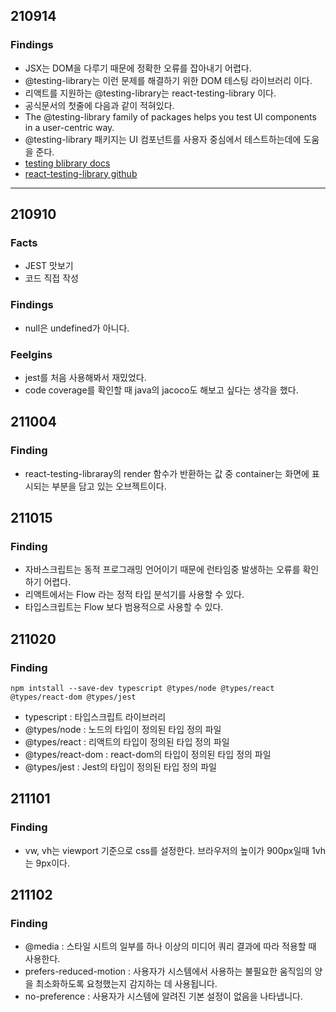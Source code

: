 ## 210914
### Findings
- JSX는 DOM을 다루기 때문에 정확한 오류를 잡아내기 어렵다.
- @testing-library는 이런 문제를 해결하기 위한 DOM 테스팅 라이브러리 이다.
- 리액트를 지원하는 @testing-library는 react-testing-library 이다.
- 공식문서의 첫줄에 다음과 같이 적혀있다.
- The @testing-library family of packages helps you test UI components in a user-centric way.
- @testing-library 패키지는 UI 컴포넌트를 사용자 중심에서 테스트하는데에 도움을 준다. 
- [testing blibrary docs](https://testing-library.com/docs/)
- [react-testing-library github](https://github.com/testing-library/react-testing-library)

---

## 210910
### Facts
- JEST 맛보기
- 코드 직접 작성
### Findings
- null은 undefined가 아니다.
### Feelgins
- jest를 처음 사용해봐서 재밌었다.
- code coverage를 확인할 때 java의 jacoco도 해보고 싶다는 생각을 했다.

## 211004
### Finding
- react-testing-libraray의 render 함수가 반환하는 값 중 container는 화면에 표시되는 부분을 담고 있는 오브젝트이다.

## 211015
### Finding
- 자바스크립트는 동적 프로그래밍 언어이기 때문에 런타임중 발생하는 오류를 확인하기 어렵다.
- 리액트에서는 Flow 라는 정적 타입 분석기를 사용할 수 있다.
- 타입스크립트는 Flow 보다 범용적으로 사용할 수 있다.


## 211020
### Finding
```
npm intstall --save-dev typescript @types/node @types/react @types/react-dom @types/jest
```
- typescript : 타입스크립트 라이브러리
- @types/node : 노드의 타입이 정의된 타입 정의 파일
- @types/react : 리액트의 타입이 정의된 타입 정의 파일
- @types/react-dom : react-dom의 타입이 정의된 타입 정의 파일
- @types/jest : Jest의 타입이 정의된 타입 정의 파일

## 211101
### Finding
- vw, vh는 viewport 기준으로 css를 설정한다. 브라우저의 높이가 900px일때 1vh는 9px이다.

## 211102
### Finding
- @media : 스타일 시트의 일부를 하나 이상의 미디어 쿼리 결과에 따라 적용할 때 사용한다.
- prefers-reduced-motion : 사용자가 시스템에서 사용하는 불필요한 움직임의 양을 최소화하도록 요청했는지 감지하는 데 사용됩니다.
-   no-preference : 사용자가 시스템에 알려진 기본 설정이 없음을 나타냅니다.
